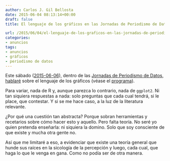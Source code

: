 ```yaml
---
author: Carlos J. Gil Bellosta
date: 2015-06-04 08:13:14+00:00
draft: false
title: El lenguaje de los gráficos en las Jornadas de Periodismo de Datos

url: /2015/06/04/el-lenguaje-de-los-graficos-en-las-jornadas-de-periodismo-de-datos/
categories:
- anuncios
tags:
- anuncios
- gráficos
- periodismo de datos
---
```


Este sábado ([2015-06-06](http://en.wikipedia.org/wiki/ISO_8601)), dentro de las [Jornadas de Periodismo de Datos, hablaré](http://periodismodatos.okfn.es/) sobre el lenguaje de los gráficos (véase el [programa](http://periodismodatos.okfn.es/programa-jpd15/)).

Para variar, nada de R y, aunque parezca lo contrario, nada de `ggplot2`. Ni tan siquiera respuestas a nada: solo preguntas que cada cual tendrá, si le place, que contestar. Y si se me hace caso, a la luz de la literatura relevante.

¿Por qué una cuestión tan abstracta? Porque sobran herramientas y recetarios sobre cómo hacer esto y aquello. Pero falta teoría. No seré yo quien pretenda enseñarla: ni siquiera la domino. Solo que soy consciente de que existe y mucha otra gente no.

Así que me limitaré a eso, a evidenciar que existe una teoría general que hunde sus raíces en la sicología de la percepción y luego, cada cual, que haga lo que le venga en gana. Como no podía ser de otra manera.
